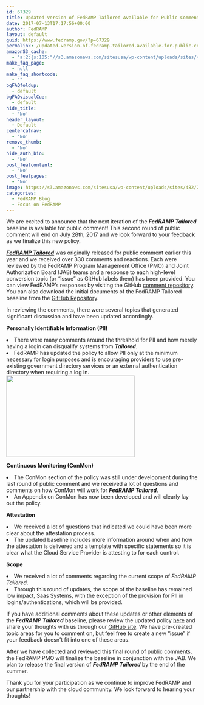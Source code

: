 ```yaml
---
id: 67329
title: Updated Version of FedRAMP Tailored Available for Public Comment
date: 2017-07-13T17:17:56+00:00
author: FedRAMP
layout: default
guid: https://www.fedramp.gov/?p=67329
permalink: /updated-version-of-fedramp-tailored-available-for-public-comment/
amazonS3_cache:
  - 'a:2:{s:105:"//s3.amazonaws.com/sitesusa/wp-content/uploads/sites/482/2017/07/Screen-Shot-2017-07-13-at-5.16.41-PM.png";s:5:"67330";s:72:"//www.fedramp.gov/files/2017/07/Screen-Shot-2017-07-13-at-5.16.41-PM.png";s:5:"67330";}'
make_faq_page:
  - null
make_faq_shortcode:
  - ""
bgFAQfoldup:
  - default
bgFAQvisualCue:
  - default
hide_title:
  - 'No'
header_layout:
  - Default
centercatnav:
  - 'No'
remove_thumb:
  - 'No'
hide_auth_bio:
  - 'No'
post_featcontent:
  - 'No'
post_featpages:
  - 'No'
image: https://s3.amazonaws.com/sitesusa/wp-content/uploads/sites/482/2017/07/Screen-Shot-2017-07-13-at-5.16.41-PM.png
categories:
  - FedRAMP Blog
  - Focus on FedRAMP
---
```

We are excited to announce that the next iteration of the **_FedRAMP Tailored_** baseline is available for public comment! This second round of public comment will end on July 28th, 2017 and we look forward to your feedback as we finalize this new policy.

[**_FedRAMP Tailored_**](https://www.fedramp.gov/launching-a-fedramp-tailored-baseline/) was originally released for public comment earlier this year and we received over 330 comments and reactions. Each were reviewed by the FedRAMP Program Management Office (PMO) and Joint Authorization Board (JAB) teams and a response to each high-level conversion topic (or “issue” as GitHub labels them) has been provided. You can view FedRAMP’s responses by visiting the GitHub [comment repository](https://github.com/GSA/fedramp-tailored/issues?q=is%3Aissue+is%3Aclosed). You can also download the initial documents of the FedRAMP Tailored baseline from the [GitHub Repository](https://github.com/GSA/fedramp-tailored/tree/master/static). 

In reviewing the comments, there were several topics that generated significant discussion and have been updated accordingly. 

**Personally Identifiable Information (PII)**

<li style="font-weight: 400">
  There were many comments around the threshold for PII and how merely having a login can disqualify systems from <b><i>Tailored</i></b>.
</li>
<li style="font-weight: 400">
  FedRAMP has updated the policy to allow PII only at the minimum necessary for login purposes and is encouraging providers to use pre-existing government directory services or an external authentication directory when requiring a log in. 
</li>

<img class=" wp-image-67330 alignright" src="https://s3.amazonaws.com/sitesusa/wp-content/uploads/sites/482/2017/07/Screen-Shot-2017-07-13-at-5.16.41-PM.png" alt="" width="338" height="214" />

**Continuous Monitoring (ConMon)**

<li style="font-weight: 400">
  The ConMon section of the policy was still under development during the last round of public comment and we received a lot of questions and comments on how ConMon will work for <b><i>FedRAMP Tailored</i></b>.
</li>
<li style="font-weight: 400">
  An Appendix on ConMon has now been developed and will clearly lay out the policy. 
</li>

**Attestation**

<li style="font-weight: 400">
  We received a lot of questions that indicated we could have been more clear about the attestation process.  
</li>
<li style="font-weight: 400">
  The updated baseline includes more information around when and how the attestation is delivered and a template with specific statements so it is clear what the Cloud Service Provider is attesting to for each control. 
</li>

**Scope**

<li style="font-weight: 400">
  We received a lot of comments regarding the current scope of <i>FedRAMP Tailored</i>.
</li>
<li style="font-weight: 400">
  Through this round of updates, the scope of the baseline has remained low impact, Saas Systems, with the exception of the provision for PII in logins/authentications, which will be provided.
</li>

If you have additional comments about these updates or other elements of the **_FedRAMP Tailored_** baseline, please review the updated policy [here](https://tailored.fedramp.gov/) and share your thoughts with us through our [GitHub site](https://github.com/GSA/fedramp-tailored/issues). We have pre-created topic areas for you to comment on, but feel free to create a new “issue” if your feedback doesn’t fit into one of these areas. 

After we have collected and reviewed this final round of public comments, the FedRAMP PMO will finalize the baseline in conjunction with the JAB. We plan to release the final version of **_FedRAMP Tailored_** by the end of the summer. 

Thank you for your participation as we continue to improve FedRAMP and our partnership with the cloud community. We look forward to hearing your thoughts! 